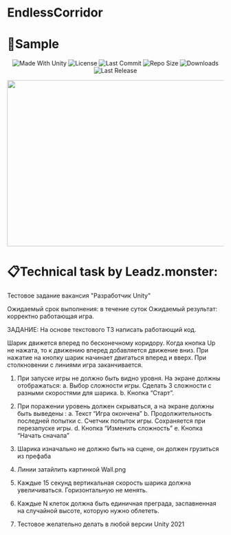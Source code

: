 # EndlessCorridor
 
 # :pushpin:Sample
<p align="center">
  <a>
    <img alt="Made With Unity" src="https://img.shields.io/badge/made%20with-Unity-57b9d3.svg?logo=Unity">
  </a>
  <a>
    <img alt="License" src="https://img.shields.io/github/license/RimuruDev/EndlessCorridor?logo=github">
  </a>
  <a>
    <img alt="Last Commit" src="https://img.shields.io/github/last-commit/RimuruDev/EndlessCorridor?logo=Mapbox&color=orange">
  </a>
  <a>
    <img alt="Repo Size" src="https://img.shields.io/github/repo-size/RimuruDev/EndlessCorridor?logo=VirtualBox">
  </a>
  <a>
    <img alt="Downloads" src="https://img.shields.io/github/downloads/RimuruDev/EndlessCorridor/total?color=brightgreen">
  </a>
  <a>
    <img alt="Last Release" src="https://img.shields.io/github/v/release/RimuruDev/EndlessCorridor?include_prereleases&logo=Dropbox&color=yellow">
  </a>
</p>

<p align="center">
  <img width="694" height="386" src="https://github.com/RimuruDev/EndlessCorridor/blob/main/GitResources/Example.gif">
</p>

# :clipboard:Technical task by Leadz.monster:
Тестовое задание 
вакансия "Разработчик Unity"

Ожидаемый срок выполнения: в течение суток
Ожидаемый результат: корректно работающая игра.

ЗАДАНИЕ: На основе текстового ТЗ написать работающий код.


Шарик движется вперед по бесконечному коридору. Когда кнопка Up не нажата, то к движению вперед добавляется движение вниз. При нажатие на кнопку шарик начинает двигаться вперед и вверх. При столкновении с линиями игра заканчивается. 
1. При запуске игры не должно быть видно уровня. На экране должны отображаться: 
a. Выбор сложности игры. Сделать 3 сложности с разными скоростями для шарика. 
b. Кнопка “Старт”. 
2. При поражении уровень должен скрываться, а на экране должны быть выведены : 
a. Текст “Игра окончена” 
b. Продолжительность последней попытки 
c. Счетчик попыток игры. Сохраняется при перезапуске игры.
d. Кнопка “Изменить сложность” 
e. Кнопка “Начать сначала” 
3. Шарика изначально не должно быть на сцене, он должен грузиться из префаба 
4. Линии затайлить картинкой Wall.png 

5. Каждые 15 секунд вертикальная скорость шарика должна увеличиваться. Горизонтальную не менять. 
6. Каждые N клеток должна быть единичная преграда, заспавненная на случайной высоте, которую нужно облететь. 
7. Тестовое желательно делать в любой версии Unity 2021
